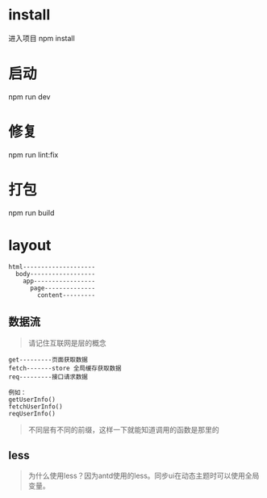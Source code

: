 # install
进入项目
npm install
# 启动
npm run dev
# 修复
npm run lint:fix
# 打包
npm run build

# layout
```
html--------------------
  body------------------
    app-----------------
      page--------------
        content---------

```
## 数据流
> 请记住互联网是层的概念
```
get---------页面获取数据
fetch-------store 全局缓存获取数据
req---------接口请求数据

例如：
getUserInfo()
fetchUserInfo()
reqUserInfo()
```
> 不同层有不同的前缀，这样一下就能知道调用的函数是那里的

## less
> 为什么使用less？因为antd使用的less。同步ui在动态主题时可以使用全局变量。